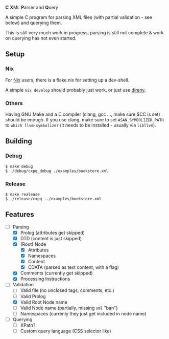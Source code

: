 **C** **X**ML **P**arser and **Q**uery

A simple C program for parsing XML files (with partial validation - see below) and querying them.

This is still very much work in progress, parsing is still not complete & work on querying has not even started.

## Setup

### Nix
For [Nix](https://github.com/NixOS/nix) users, there is a flake.nix for setting up a dev-shell.

A simple `nix develop` should probably just work, or just use [direnv](https://direnv.net/).

### Others

Having GNU Make and a C compiler (clang, gcc ..., make sure $CC is set) should be enough.
If you use clang, make sure to set `ASAN_SYMBOLIZER_PATH` to `which llvm-symbolizer` (it needs to be installed - usually via `libllvm`).

## Building

### Debug

```shell
$ make debug
$ ./debug/cxpq_debug ./examples/bookstore.xml
```

### Release

```shell
$ make realease
$ ./release/cxpq ../examples/bookstore.xml
```

## Features
 - [ ] Parsing
   - [x] Prolog (attributes get skipped)
   - [x] DTD (content is just skipped)
   - [x] \(Root\) Node
     - [x] Attributes
     - [x] Namespaces
     - [x] Content
     - [x] CDATA (parsed as text content, with a flag)
   - [x] Comments (currently get skipped)
   - [x] Processing Instructions
 - [ ] Validation
   - [ ] Valid file (no unclosed tags, comments, etc.)
   - [ ] Valid Prolog
   - [x] Valid Root Node name
   - [ ] Valid Node name (partially, missing `xml` "ban")
   - [ ] Namespaces (currenly they just get included in node name)
 - [ ] Querying
   - [ ] XPath?
   - [ ] Custom query language (CSS selector like)

